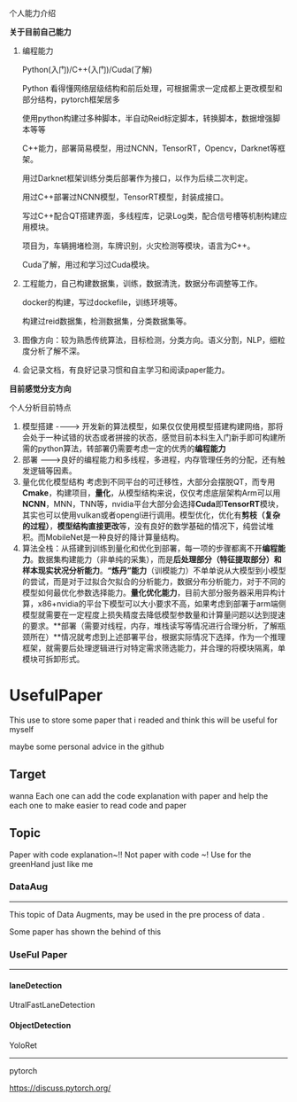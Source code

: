 个人能力介绍

**关于目前自己能力**

1. 编程能力

   Python(入门)/C++(入门)/Cuda(了解)

   Python 看得懂网络层级结构和前后处理，可根据需求一定成都上更改模型和部分结构，pytorch框架居多

   使用python构建过多种脚本，半自动Reid标定脚本，转换脚本，数据增强脚本等等

   C++能力，部署简易模型，用过NCNN，TensorRT，Opencv，Darknet等框架。

   用过Darknet框架训练分类后部署作为接口，以作为后续二次判定。

   用过C++部署过NCNN模型，TensorRT模型，封装成接口。

   写过C++配合QT搭建界面，多线程库，记录Log类，配合信号槽等机制构建应用模块。

   项目为，车辆拥堵检测，车牌识别，火灾检测等模块，语言为C++。

   Cuda了解，用过和学习过Cuda模块。

2. 工程能力，自己构建数据集，训练，数据清洗，数据分布调整等工作。

   docker的构建，写过dockefile，训练环境等。

   构建过reid数据集，检测数据集，分类数据集等。

3. 图像方向：较为熟悉传统算法，目标检测，分类方向。语义分割，NLP，细粒度分析了解不深。

4. 会记录文档，有良好记录习惯和自主学习和阅读paper能力。

**目前感觉分支方向**

个人分析目前特点

1. 模型搭建 ----> 开发新的算法模型，如果仅仅使用模型搭建构建网络，那将会处于一种试错的状态或者拼接的状态，感觉目前本科生入门新手即可构建所需的python算法，转部署仍需要考虑一定的优秀的**编程能力**
2. 部署 --->良好的编程能力和多线程，多进程，内存管理任务的分配，还有触发逻辑等因素。
3. 量化优化模型结构 考虑到不同平台的可迁移性，大部分会摆脱QT，而专用**Cmake**，构建项目，**量化**，从模型结构来说，仅仅考虑底层架构Arm可以用**NCNN**，MNN，TNN等，nvidia平台大部分会选择**Cuda**即**TensorRT**模块，其实也可以使用vulkan或者opengl进行调用。模型优化，优化有**剪枝（复杂的过程）**，**模型结构直接更改**等，没有良好的数学基础的情况下，纯尝试堆积。而MobileNet是一种良好的降计算量结构。
4. 算法全栈：从搭建到训练到量化和优化到部署，每一项的步骤都离不开**编程能力**。数据集构建能力（非单纯的采集），而是**后处理部分（特征提取部分）和样本现实状况分析能力**。**“炼丹”能力**（训模能力）不单单说从大模型到小模型的尝试，而是对于过拟合欠拟合的分析能力，数据分布分析能力，对于不同的模型如何最优化参数选择能力。**量化优化能力**，目前大部分服务器采用异构计算，x86+nvidia的平台下模型可以大小要求不高，如果考虑到部署于arm端侧模型就需要在一定程度上损失精度去降低模型参数量和计算量问题以达到提速的要求。**部署（需要对线程，内存，堆栈读写等情况进行合理分析，了解瓶颈所在）**情况就考虑到上述部署平台，根据实际情况下选择，作为一个推理框架，就需要后处理逻辑进行对特定需求筛选能力，并合理的将模块隔离，单模块可拆卸形式。

# UsefulPaper

This use to store some paper that i readed and think this will be useful for myself 

maybe some personal advice in the github 

## Target

wanna Each one can add the code explanation with paper and help the each one to make easier to read code and paper 

## Topic

Paper with code explanation~!! Not paper with code ~! Use for the greenHand just like me 

### DataAug

---

This topic of Data Augments, may be used in the pre process of data .

Some paper has shown the behind of this 

### UseFul Paper

---

#### laneDetection

UtralFastLaneDetection

#### ObjectDetection

YoloRet

---

pytorch

https://discuss.pytorch.org/
